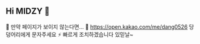## Hi MIDZY 👋

🔭 만약 페이지가 보이지 않는다면...
💬 https://open.kakao.com/me/dang0526 당덩어리에게 문자주세요
⚡ 빠르게 조치하겠습니다 있믿날~